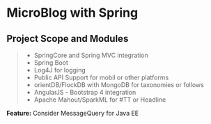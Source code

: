 
MicroBlog with Spring
===================

Project Scope and Modules
----------------------------------------
>- SpringCore and Spring MVC  integration
>- Spring Boot
>- Log4J for logging
>- Public API Support for mobil or other platforms
>- orientDB/FlockDB with MongoDB for taxonomies or follows
>- AngularJS - Bootstrap 4 integration
>- Apache Mahout/SparkML for #TT or Headline

**Feature:** Consider MessageQuery for Java EE

